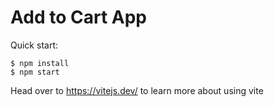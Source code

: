 # Add to Cart App

Quick start:

```
$ npm install
$ npm start
````

Head over to https://vitejs.dev/ to learn more about using vite

